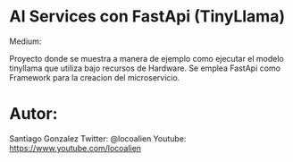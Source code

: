 # AI Services con FastApi (TinyLlama)

Medium: 

Proyecto donde se muestra a manera de ejemplo como ejecutar el modelo tinyllama que utiliza bajo recursos de Hardware. Se emplea FastApi como Framework para la creacion del microservicio.

# Autor:
Santiago Gonzalez
Twitter: @locoalien
Youtube: https://www.youtube.com/locoalien
